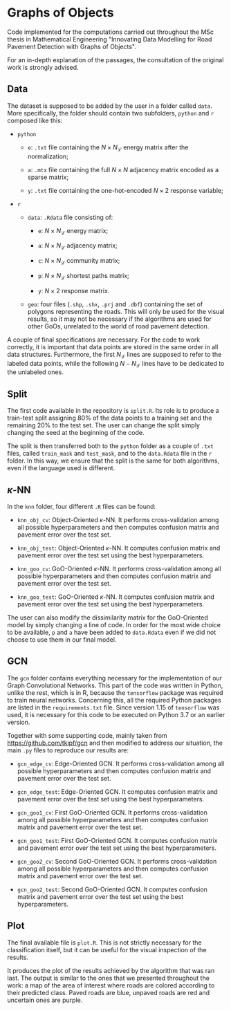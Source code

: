 # Graphs of Objects

Code implemented for the computations carried out throughout the MSc thesis in Mathematical Engineering
"Innovating Data Modelling for Road Pavement Detection with Graphs of Objects".

For an in-depth explanation of the passages, the consultation of the original
work is strongly advised.

## Data

The dataset is supposed to be added by the user in a folder called
`data`.
More specifically, the folder should contain two subfolders, `python`
and `r` composed like this:

-   `python`

    -   `e`: `.txt` file containing the $N \times N_\mathcal{L}$ energy
        matrix after the normalization;

    -   `a`: `.mtx` file containing the full $N \times N$ adjacency
        matrix encoded as a sparse matrix;

    -   `y`: `.txt` file containing the one-hot-encoded $N \times 2$
        response variable;

-   `r`

    -   `data`: `.Rdata` file consisting of:

        -   `e`: $N \times N_\mathcal{L}$ energy matrix;

        -   `a`: $N \times N_\mathcal{L}$ adjacency matrix;

        -   `c`: $N \times N_\mathcal{L}$ community matrix;

        -   `p`: $N \times N_\mathcal{L}$ shortest paths matrix;

        -   `y`: $N \times 2$ response matrix.

    -   `geo`: four files (`.shp`, `.shx`, `.prj` and `.dbf`) containing
        the set of polygons representing the roads. This will only be
        used for the visual results, so it may not be necessary if the
        algorithms are used for other GoOs, unrelated to the world of
        road pavement detection.

A couple of final specifications are necessary. For the code to work
correctly, it is important that data points are stored in the same order
in all data structures. Furthermore, the first $N_\mathcal{L}$ lines are
supposed to refer to the labeled data points, while the following
$N - N_\mathcal{L}$ lines have to be dedicated to the unlabeled ones.

## Split 

The first code available in the repository is `split.R`. Its role is to
produce a train-test split assigning 80% of the data points to a
training set and the remaining 20% to the test set. The user can change
the split simply changing the seed at the beginning of the code.

The split is then transferred both to the `python` folder as a couple of
`.txt` files, called `train_mask` and `test_mask`, and to the
`data.Rdata` file in the `r` folder. In this way, we ensure that the
split is the same for both algorithms, even if the language used is
different.

## $\kappa$-NN

In the `knn` folder, four different `.R` files can be found:

-   `knn_obj_cv`: Object-Oriented $\kappa$-NN. It performs cross-validation among all
    possible hyperparameters and then computes confusion matrix and
    pavement error over the test set.

-   `knn_obj_test`: Object-Oriented $\kappa$-NN. It computes confusion matrix and
    pavement error over the test set using the best hyperparameters.

-   `knn_goo_cv`: GoO-Oriented $\kappa$-NN. It performs cross-validation among all
    possible hyperparameters and then computes confusion matrix and
    pavement error over the test set.

-   `knn_goo_test`: GoO-Oriented $\kappa$-NN. It computes confusion matrix and
    pavement error over the test set using the best hyperparameters.

The user can also modify the dissimilarity matrix for the GoO-Oriented
model by simply changing a line of code. In order for the most wide
choice to be available, `p` and `a` have been added to `data.Rdata` even
if we did not choose to use them in our final model.

## GCN

The `gcn` folder contains everything necessary for the implementation of
our Graph Convolutional Networks. This part of the code was written in
Python, unlike the rest, which is in R, because the `tensorflow` package
was required to train neural networks. Concerning this, all the required
Python packages are listed in the `requirements.txt` file. Since version
1.15 of `tensorflow` was used, it is necessary for this code to be
executed on Python 3.7 or an earlier version.

Together with some supporting code, mainly taken from
https://github.com/tkipf/gcn and then modified to address our situation,
the main `.py` files to reproduce our results are:

-   `gcn_edge_cv`: Edge-Oriented GCN. It performs cross-validation among
    all possible hyperparameters and then computes confusion matrix and
    pavement error over the test set.

-   `gcn_edge_test`: Edge-Oriented GCN. It computes confusion matrix and
    pavement error over the test set using the best hyperparameters.

-   `gcn_goo1_cv`: First GoO-Oriented GCN. It performs cross-validation among
    all possible hyperparameters and then computes confusion matrix and
    pavement error over the test set.

-   `gcn_goo1_test`: First GoO-Oriented GCN. It computes confusion matrix and
    pavement error over the test set using the best hyperparameters.

-   `gcn_goo2_cv`: Second GoO-Oriented GCN. It performs cross-validation among
    all possible hyperparameters and then computes confusion matrix and
    pavement error over the test set.

-   `gcn_goo2_test`: Second GoO-Oriented GCN. It computes confusion matrix and
    pavement error over the test set using the best hyperparameters.

## Plot

The final available file is `plot.R`. This is not strictly necessary for
the classification itself, but it can be useful for the visual
inspection of the results.

It produces the plot of the results achieved by the algorithm that was
ran last. The output is similar to the ones that we presented throughout
the work: a map of the area of interest where roads are colored
according to their predicted class. Paved roads are blue, unpaved roads
are red and uncertain ones are purple.
